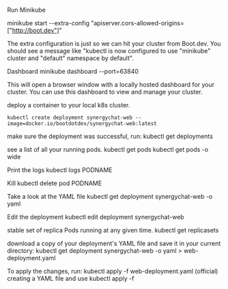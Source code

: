 Run Minikube

minikube start --extra-config "apiserver.cors-allowed-origins=["http://boot.dev"]"

The extra configuration is just so we can hit your cluster from Boot.dev. You should see a message like "kubectl is now configured to use "minikube" cluster and "default" namespace by default".

Dashboard
minikube dashboard --port=63840

This will open a browser window with a locally hosted dashboard for your cluster. You can use this dashboard to view and manage your cluster. 

deploy a container to your local k8s cluster.
```
kubectl create deployment synergychat-web --image=docker.io/bootdotdev/synergychat-web:latest
```
make sure the deployment was successful, run:
kubectl get deployments

see a list of all your running pods.
kubectl get pods 
kubectl get pods -o wide

Print the logs
kubectl logs PODNAME

Kill 
kubectl delete pod PODNAME

Take a look at the YAML file 
kubectl get deployment synergychat-web -o yaml

Edit the deployment 
kubectl edit deployment synergychat-web

stable set of replica Pods running at any given time. 
kubectl get replicasets

download a copy of your deployment's YAML file and save it in your current directory:
kubectl get deployment synergychat-web -o yaml > web-deployment.yaml

To apply the changes, run:
kubectl apply -f web-deployment.yaml
(official) creating a YAML file and use
kubectl apply -f